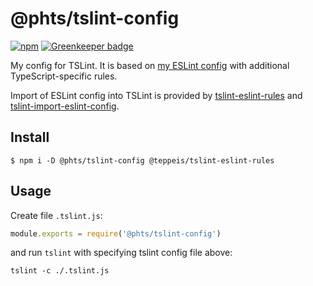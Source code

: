 # @phts/tslint-config

[![npm](https://img.shields.io/npm/v/@phts/tslint-config.svg)](https://www.npmjs.com/package/@phts/tslint-config) [![Greenkeeper badge](https://badges.greenkeeper.io/phts/tslint-config.svg)](https://greenkeeper.io/)

My config for TSLint. It is based on [my ESLint config](https://github.com/phts/eslint-config)
with additional TypeScript-specific rules.

Import of ESLint config into TSLint is provided by
[tslint-eslint-rules](https://github.com/buzinas/tslint-eslint-rules) and
[tslint-import-eslint-config](https://github.com/teppeis/tslint-import-eslint-config).

## Install

```
$ npm i -D @phts/tslint-config @teppeis/tslint-eslint-rules
```

## Usage

Create file `.tslint.js`:

```js
module.exports = require('@phts/tslint-config')
```

and run `tslint` with specifying tslint config file above:

```
tslint -c ./.tslint.js
```
